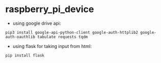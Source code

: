 # raspberry_pi_device

* using google drive api:

```
pip3 install google-api-python-client google-auth-httplib2 google-auth-oauthlib tabulate requests tqdm
```

* using flask for taking input from html:

```
pip install flask
```
